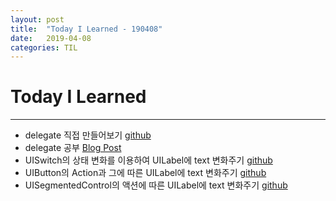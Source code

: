 ```yaml
---
layout: post
title:  "Today I Learned - 190408"
date:   2019-04-08
categories: TIL
---
```


# Today I Learned

---

- delegate 직접 만들어보기 [github](https://github.com/VincentGeranium/Swift-Study/tree/master/2019-04-08-delegate-study)
- delegate 공부 [Blog Post](https://vincentgeranium.github.io/2019/04/08/delegate-study.html) 
- UISwitch의 상태 변화를 이용하여 UILabel에 text 변화주기 [github](https://github.com/VincentGeranium/Swift-Study/tree/master/2019-04-08-UISwitch-Study)
- UIButton의 Action과 그에 따른 UILabel에 text 변화주기 [github](https://github.com/VincentGeranium/Swift-Study/tree/master/2019-04-08-Button-Study)
- UISegmentedControl의 액션에 따른 UILabel에 text 변화주기 [github](https://github.com/VincentGeranium/Swift-Study/tree/master/2019-04-08-SegmentedControl-Study)
